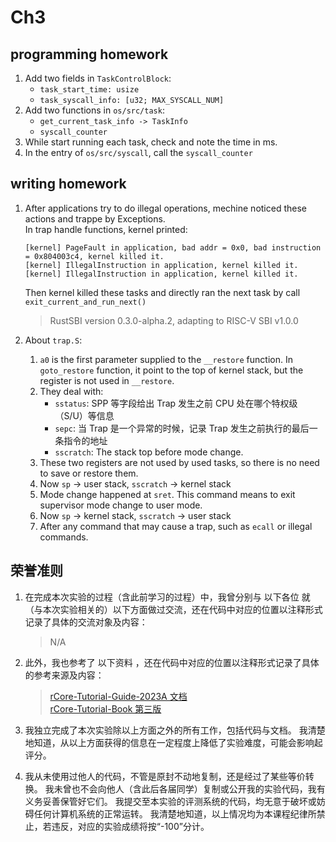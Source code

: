 # Ch3

## programming homework

1. Add two fields in `TaskControlBlock`:
    -  `task_start_time: usize`
    -  `task_syscall_info: [u32; MAX_SYSCALL_NUM]`
1. Add two functions in `os/src/task`:  
    - `get_current_task_info -> TaskInfo`
    - `syscall_counter`
1. While start running each task, check and note the time in ms.
1. In the entry of `os/src/syscall`, call the `syscall_counter`

## writing homework

1. After applications try to do illegal operations, mechine noticed these actions and trappe by Exceptions.  
    In trap handle functions, kernel printed: 
    ```
    [kernel] PageFault in application, bad addr = 0x0, bad instruction = 0x804003c4, kernel killed it.
    [kernel] IllegalInstruction in application, kernel killed it.
    [kernel] IllegalInstruction in application, kernel killed it.
    ```
    Then kernel killed these tasks and directly ran the next task by call `exit_current_and_run_next()`

    > RustSBI version 0.3.0-alpha.2, adapting to RISC-V SBI v1.0.0
2. About `trap.S`:
    1. `a0` is the first parameter supplied to the `__restore` function. In `goto_restore` function, it point to the top of kernel stack, but the register is not used in `__restore`.
    2. They deal with:
        - `sstatus`: SPP 等字段给出 Trap 发生之前 CPU 处在哪个特权级（S/U）等信息
        - `sepc`: 当 Trap 是一个异常的时候，记录 Trap 发生之前执行的最后一条指令的地址
        - `sscratch`: The stack top before mode change.
    3. These two registers are not used by used tasks, so there is no need to save or restore them.
    4. Now `sp` -> user stack, `sscratch` -> kernel stack
    5. Mode change happened at `sret`. This command means to exit supervisor mode change to user mode.
    6. Now `sp` -> kernel stack, `sscratch` -> user stack
    7. After any command that may cause a trap, such as `ecall` or illegal commands.

## 荣誉准则

1. 在完成本次实验的过程（含此前学习的过程）中，我曾分别与 以下各位 就（与本次实验相关的）以下方面做过交流，还在代码中对应的位置以注释形式记录了具体的交流对象及内容：
    > N/A

1. 此外，我也参考了 以下资料 ，还在代码中对应的位置以注释形式记录了具体的参考来源及内容：
    > [rCore-Tutorial-Guide-2023A 文档](https://learningos.cn/rCore-Tutorial-Guide-2023A/index.html)  
    > [rCore-Tutorial-Book 第三版](https://rcore-os.cn/rCore-Tutorial-Book-v3/)

1. 我独立完成了本次实验除以上方面之外的所有工作，包括代码与文档。 我清楚地知道，从以上方面获得的信息在一定程度上降低了实验难度，可能会影响起评分。

1. 我从未使用过他人的代码，不管是原封不动地复制，还是经过了某些等价转换。 我未曾也不会向他人（含此后各届同学）复制或公开我的实验代码，我有义务妥善保管好它们。 我提交至本实验的评测系统的代码，均无意于破坏或妨碍任何计算机系统的正常运转。 我清楚地知道，以上情况均为本课程纪律所禁止，若违反，对应的实验成绩将按“-100”分计。